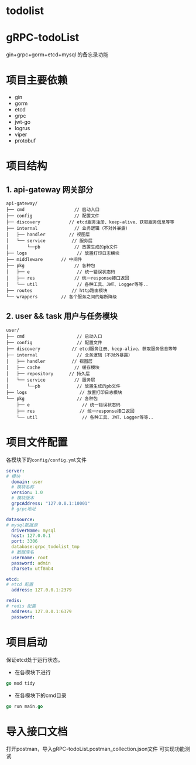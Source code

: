 # todolist
# gRPC-todoList

gin+grpc+gorm+etcd+mysql 的备忘录功能


# 项目主要依赖
- gin
- gorm
- etcd
- grpc
- jwt-go
- logrus
- viper
- protobuf

# 项目结构

## 1. api-gateway 网关部分

```
api-gateway/
├── cmd                   // 启动入口
├── config                // 配置文件
├── discovery           // etcd服务注册、keep-alive、获取服务信息等等
├── internal              // 业务逻辑（不对外暴露）
│   ├── handler         // 视图层
│   └── service          // 服务层
│       └──pb             // 放置生成的pb文件
├── logs                   // 放置打印日志模块
├── middleware       // 中间件
├── pkg                   // 各种包
│   ├── e                  // 统一错误状态码
│   ├── res               // 统一response接口返回
│   └── util               // 各种工具、JWT、Logger等等..
├── routes               // http路由模块
└── wrappers         // 各个服务之间的熔断降级
```

## 2. user && task 用户与任务模块


```
user/
├── cmd                    // 启动入口
├── config                 // 配置文件
├── discovery            // etcd服务注册、keep-alive、获取服务信息等等
├── internal               // 业务逻辑（不对外暴露）
│   ├── handler          // 视图层
│   ├── cache             // 缓存模块
│   ├── repository      // 持久层
│   └── service           // 服务层
│       └──pb              // 放置生成的pb文件
├── logs                    // 放置打印日志模块
└── pkg                    // 各种包
    ├── e                    // 统一错误状态码
    ├── res                 // 统一response接口返回
    └── util                 // 各种工具、JWT、Logger等等..
```


# 项目文件配置

各模块下的`config/config.yml`文件


```yaml
server:
# 模块
  domain: user
  # 模块名称
  version: 1.0
  # 模块版本
  grpcAddress: "127.0.0.1:10001"
  # grpc地址

datasource:
# mysql数据源
  driverName: mysql
  host: 127.0.0.1
  port: 3306
  database:grpc_todolist_tmp
  # 数据库名
  username: root
  password: admin
  charset: utf8mb4

etcd:
# etcd 配置
  address: 127.0.0.1:2379

redis:
# redis 配置
  address: 127.0.0.1:6379
  password:
```


# 项目启动
保证etcd处于运行状态。
- 在各模块下进行

```go
go mod tidy
```

- 在各模块下的cmd目录

```go
go run main.go
```

# 导入接口文档

打开postman，导入gRPC-todoList.postman_collection.json文件
可实现功能测试
